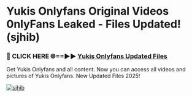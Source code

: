 # Yukis Onlyfans Original Videos 0nlyFans Leaked - Files Updated! (sjhib)

<h3>🔴 CLICK HERE 🌐==►► <a href="https://tinyurl.com/2m67pmp6" rel="nofollow">Yukis Onlyfans Updated Files</a></h3>

Get Yukis Onlyfans and all content. Now you can access all videos and pictures of Yukis Onlyfans. New Updated Files 2025!

[![sjhib](https://i.imgur.com/H4QAA4z.gif)](https://tinyurl.com/2m67pmp6)